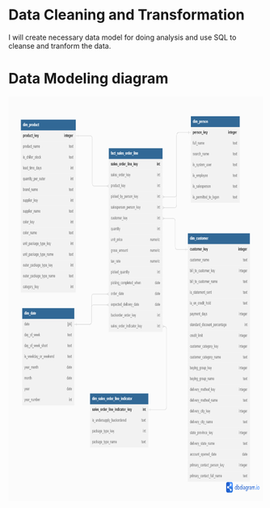 # Data Cleaning and Transformation
>
I will create necessary data model for doing analysis and use SQL to cleanse and tranform the data.
# Data Modeling diagram
<img src="Images/fact_sales_order_line.png" width="1500" height="800">
